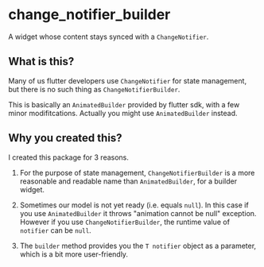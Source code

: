 # change_notifier_builder

A widget whose content stays synced with a `ChangeNotifier`.

## What is this?

Many of us flutter developers use `ChangeNotifier` for state management, but there is no such thing as `ChangeNotifierBuilder`.

This is basically an `AnimatedBuilder` provided by flutter sdk, with a few minor modifitcations. Actually you might use `AnimatedBuilder` instead.

## Why you created this?

I created this package for 3 reasons.

1. For the purpose of state management, `ChangeNotifierBuilder` is a more reasonable and readable name than `AnimatedBuilder`, for a builder widget.

2. Sometimes our model is not yet ready (i.e. equals `null`). In this case if you use `AnimatedBuilder` it throws "animation cannot be null" exception. However if you use `ChangeNotifierBuilder`, the runtime value of `notifier` can be `null`.

3. The `builder` method provides you the `T notifier` object as a parameter, which is a bit more user-friendly.